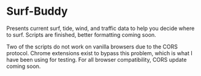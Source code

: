 # Surf-Buddy
Presents current surf, tide, wind, and traffic data to help you decide where to surf. Scripts are finished, better formatting coming soon.

Two of the scripts do not work on vanilla browsers due to the CORS protocol. Chrome extensions exist to bypass this problem, which is what I have been using for testing. For all browser compatibility, CORS update coming soon.
